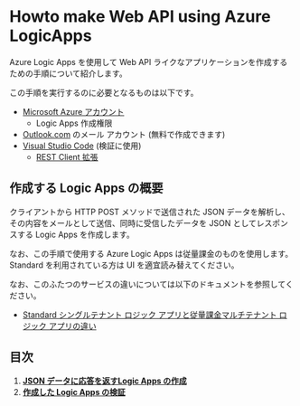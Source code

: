 # Howto make Web API using Azure LogicApps
Azure Logic Apps を使用して Web API ライクなアプリケーションを作成するための手順について紹介します。

この手順を実行するのに必要となるものは以下です。

- [Microsoft Azure アカウント](https://azure.microsoft.com/ja-jp/free/)
    - Logic Apps 作成権限
- [Outlook.com](Outlook.com) のメール アカウント (無料で作成できます) 
- [Visual Studio Code](https://code.visualstudio.com/Download) 
(検証に使用)
    - [REST Client 拡張](https://marketplace.visualstudio.com/items?itemName=humao.rest-client)


## 作成する Logic Apps の概要

クライアントから HTTP POST メソッドで送信された JSON データを解析し、その内容をメールとして送信、同時に受信したデータを JSON としてレスポンスする Logic Apps を作成します。

なお、この手順で使用する Azure Logic Apps は従量課金のものを使用します。Standard を利用されている方は UI を適宜読み替えてください。

なお、このふたつのサービスの違いについては以下のドキュメントを参照してください。

* [Standard シングルテナント ロジック アプリと従量課金マルチテナント ロジック アプリの違い](https://learn.microsoft.com/ja-jp/azure/logic-apps/single-tenant-overview-compare)

## 目次

1. [**JSON データに応答を返すLogic Apps の作成**](ex01.md)
2. [**作成した Logic Apps の検証**](ex02.md)




